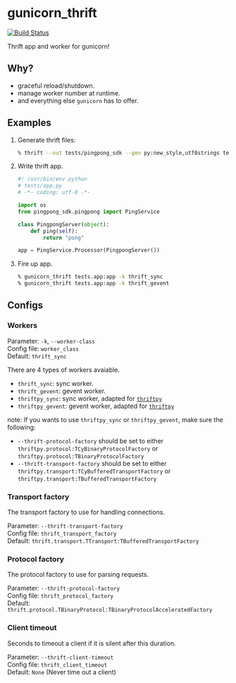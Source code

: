 gunicorn_thrift
===============

[![Build Status](https://travis-ci.org/eleme/gunicorn_thrift.svg?branch=master)](https://travis-ci.org/eleme/gunicorn_thrift)

Thrift app and worker for gunicorn!

## Why?

* graceful reload/shutdown.
* manage worker number at runtime.
* and everything else `gunicorn` has to offer.

## Examples

1. Generate thrift files:
    ```bash
    % thrift --out tests/pingpong_sdk --gen py:new_style,utf8strings tests/pingpong.thrift
    ```

2. Write thrift app.

    ```python
    #! /usr/bin/env python
    # tests/app.py
    # -*- coding: utf-8 -*-
    
    import os
    from pingpong_sdk.pingpong import PingService
    
    class PingpongServer(object):
        def ping(self):
            return "pong"
    
    app = PingService.Processor(PingpongServer())
    ```

3. Fire up app.
    ```bash
    % gunicorn_thrift tests.app:app -k thrift_sync
    % gunicorn_thrift tests.app:app -k thrift_gevent
    ```

## Configs

### Workers

Parameter: `-k`, `--worker-class`  
Config file: `worker_class`  
Default: `thrift_sync`

There are 4 types of workers avaiable.

* `thrift_sync`: sync worker.
* `thrift_gevent`: gevent worker.
* `thriftpy_sync`: sync worker, adapted for [`thriftpy`](https://github.com/eleme/thriftpy)
* `thriftpy_gevent`: gevent worker, adapted for [`thriftpy`](https://github.com/eleme/thriftpy)

note: If you wants to use `thriftpy_sync` or `thriftpy_gevent`, make sure the following:

* `--thrift-protocol-factory` should be set to either `thriftpy.protocol:TCyBinaryProtocolFactory` or `thriftpy.protocol:TBinaryProtocolFactory`
* `--thrift-transport-factory` should be set to either `thriftpy.transport:TCyBufferedTransportFactory` or `thriftpy.transport:TBufferedTransportFactory`


### Transport factory

The transport factory to use for handling connections.

Parameter: `--thrift-transport-factory`  
Config file: `thrift_transport_factory`  
Default: `thrift.transport.TTransport:TBufferedTransportFactory`


### Protocol factory

The protocol factory to use for parsing requests.

Parameter: `--thrift-protocol-factory`  
Config file: `thrift_protocol_factory`  
Default: `thrift.protocol.TBinaryProtocol:TBinaryProtocolAcceleratedFactory`

### Client timeout

Seconds to timeout a client if it is silent after this duration.

Parameter: `--thrift-client-timeout`  
Config file: `thrift_client_timeout`  
Default: `None` (Never time out a client)
